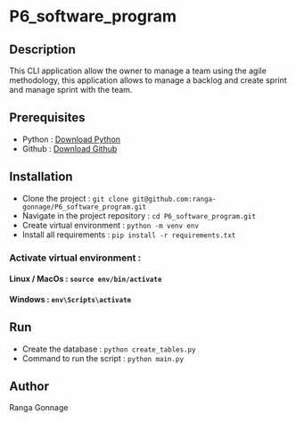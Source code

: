 # P6_software_program

## Description
This CLI application allow the owner to manage a team using the agile methodology, this application allows to manage a backlog and create sprint and manage sprint with the team.

## Prerequisites
* Python : [Download Python](https://www.python.org/downloads/)
* Github : [Download Github](https://git-scm.com/downloads)

## Installation

* Clone the project : `git clone git@github.com:ranga-gonnage/P6_software_program.git`
* Navigate in the project repository : `cd P6_software_program.git`
* Create virtual environment : `python -m venv env`
* Install all requirements : `pip install -r requirements.txt`
### Activate virtual environment : 
#### Linux / MacOs : `source env/bin/activate`
#### Windows : `env\Scripts\activate`

## Run
* Create the database : `python create_tables.py`
* Command to run the script : `python main.py`

## Author
Ranga Gonnage